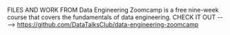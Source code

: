 FILES AND WORK FROM Data Engineering Zoomcamp is a free nine-week course that covers the fundamentals of data engineering.
CHECK IT OUT ----> https://github.com/DataTalksClub/data-engineering-zoomcamp 
